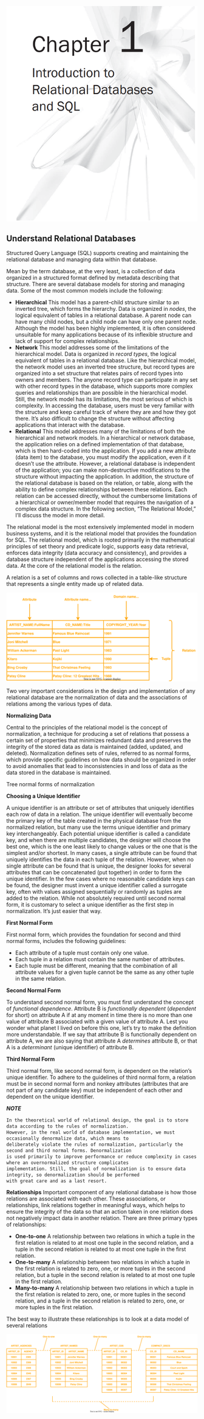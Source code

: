 ![c1_title.png](../assets/img/c1/c1_title.png)

## Understand Relational Databases

Structured Query Language (SQL) supports creating and maintaining the relational database and managing data within that
database.

Mean by the term database, at the very least, is a collection of data organized in a structured format defined by
metadata describing that structure. There are several database models for storing and managing data. Some of the most
common models include the following:

* **Hierarchical** This model has a parent–child structure similar to an inverted tree, which forms the hierarchy. Data
  is organized in _nodes_, the logical equivalent of tables in a relational database. A parent node can have many child
  nodes, but a child node can have only one parent node. Although the model has been highly implemented, it is often
  considered unsuitable for many applications because of its inflexible structure and lack of support for complex
  relationships.
* **Network** This model addresses some of the limitations of the hierarchical model. Data is organized in _record
  types_, the logical equivalent of tables in a relational database. Like the hierarchical model, the network model uses
  an inverted tree structure, but record types are organized into a set structure that relates pairs of record types
  into owners and members. The anyone record type can participate in any set with other record types in the database,
  which supports more complex queries and relationships than are possible in the hierarchical model. Still, the network
  model has its limitations, the most serious of which is complexity. In accessing the database, users must be very
  familiar with the structure and keep careful track of where they are and how they got there. It’s also difficult to
  change the structure without affecting applications that interact with the database.
* **Relational** This model addresses many of the limitations of both the hierarchical and network models. In a
  hierarchical or network database, the application relies on a defined implementation of that database, which is then
  hard-coded into the application. If you add a new attribute (data item) to the database, you must modify the
  application, even if it doesn’t use the attribute. However, a relational database is independent of the application;
  you can make non-destructive modifications to the structure without impacting the application. In addition, the
  structure of the relational database is based on the relation, or table, along with the ability to define complex
  relationships between these relations. Each relation can be accessed directly, without the cumbersome limitations of a
  hierarchical or owner/member model that requires the navigation of a complex data structure. In the following section,
  “The Relational Model,” I’ll discuss the model in more detail.

The relational model is the most extensively implemented model in modern business systems, and it is the relational
model that provides the foundation for SQL. The relational model, which is rooted primarily in the mathematical
principles of set theory and predicate logic, supports easy data retrieval, enforces data integrity (data accuracy and
consistency), and provides a database structure independent of the applications accessing the stored data. At the core
of the relational model is the relation.

A relation is a set of columns and rows collected in a table-like structure that represents a single entity made up of
related data.

![Relation Diagram.svg](..%2Fassets%2Fimg%2Fc1%2FRelation%20Diagram.svg)

Two very important considerations in the design and implementation of any relational database are the normalization of
data and the associations of relations among the various types of data.

**Normalizing Data**

Central to the principles of the relational model is the concept of normalization, a technique for producing a set of
relations that possess a certain set of properties that minimizes redundant data and preserves the integrity of the
stored data as data is maintained (added, updated, and deleted). Normalization defines sets of rules, referred to as
normal forms, which provide specific guidelines on how data should be organized in order to avoid anomalies that
lead to inconsistencies in and loss of data as the data stored in the database is maintained.

Tree normal forms of normalization

**Choosing a Unique Identifier**

A unique identifier is an attribute or set of attributes that uniquely identifies each row of data in a relation. The
unique identifier will eventually become the primary key of the table created in the physical database from the
normalized relation, but many use the terms unique identifier and primary key interchangeably. Each potential unique
identifier is called a candidate key, and when there are multiple candidates, the designer will choose the best one,
which is the one least likely to change values or the one that is the simplest and/or shortest. In many cases, a single
attribute can be found that uniquely identifies the data in each tuple of the relation. However, when no single
attribute can be found that is unique, the designer looks for several attributes that can be concatenated (put together)
in order to form the unique identifier. In the few cases where no reasonable candidate keys can be found, the designer
must invent a unique identifier called a surrogate key, often with values assigned sequentially or randomly as tuples
are added to the relation. While not absolutely required until second normal form, it is customary to select a unique
identifier as the first step in normalization. It’s just easier that way.

**First Normal Form**

First normal form, which provides the foundation for second and third normal forms, includes the following guidelines:

* Each attribute of a tuple must contain only one value.
* Each tuple in a relation must contain the same number of attributes.
* Each tuple must be different, meaning that the combination of all attribute values for a given tuple cannot be the
  same as any other tuple in the same relation.

**Second Normal Form**

To understand second normal form, you must first understand the concept of _functional dependence_. Attribute B is
_functionally dependent_ (_dependent_ for short) on attribute A if at any moment in time there is no more than one value
of attribute B associated with a given value of attribute A. Lest you wonder what planet I lived on before this one,
let’s try to make the definition more understandable. If we say that attribute B is functionally dependent on attribute
A, we are also saying that attribute A _determines_ attribute B, or that A is a _determinant_ (unique identifier) of
attribute B.

**Third Normal Form**

Third normal form, like second normal form, is dependent on the relation’s unique identifier. To adhere to the
guidelines of third normal form, a relation must be in second normal form and nonkey attributes (attributes that are not
part of any candidate key) must be independent of each other and dependent on the unique identifier.

**_NOTE_**

```text
In the theoretical world of relational design, the goal is to store data according to the rules of normalization. 
However, in the real world of database implementation, we must occasionally denormalize data, which means to
deliberately violate the rules of normalization, particularly the second and third normal forms. Denormalization
is used primarily to improve performance or reduce complexity in cases where an overnormalized structure complicates 
implementation. Still, the goal of normalization is to ensure data integrity, so denormalization should be performed
with great care and as a last resort.
```

**Relationships**
Important component of any relational database is how those relations are associated with each other. These
associations, or relationships, link relations together in meaningful ways, which helps to ensure the integrity of the
data so that an action taken in one relation does not negatively impact data in another relation.
There are three primary types of relationships:

* **One-to-one** A relationship between two relations in which a tuple in the first relation
  is related to at most one tuple in the second relation, and a tuple in the second relation is
  related to at most one tuple in the first relation.
* **One-to-many** A relationship between two relations in which a tuple in the first relation is
  related to zero, one, or more tuples in the second relation, but a tuple in the second relation
  is related to at most one tuple in the first relation.
* **Many-to-many** A relationship between two relations in which a tuple in the first relation
  is related to zero, one, or more tuples in the second relation, and a tuple in the second
  relation is related to zero, one, or more tuples in the first relation.

The best way to illustrate these relationships is to look at a data model of several relations 

![Relation Diagram2.svg](..%2Fassets%2Fimg%2Fc1%2FRelation%20Diagram2.svg)

